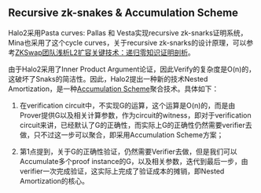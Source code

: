 ## Recursive zk-snakes & Accumulation Scheme

Halo2采用Pasta curves: Pallas 和 Vesta实现recursive zk-snarks证明系统，Mina也采用了这个cycle curves，关于recursive zk-snarks的设计原理，可以参考[ZKSwap团队浅析L2扩容关键技术：递归零知识证明剖析](https://link.zhihu.com/?target=https%3A//zks.org/zh/blog/64)。

由于Halo2采用了Inner Product Argument论证，因此Verify的复杂度是O(n)的，这破坏了Snaks的简洁性。因此，Halo2提出一种新的技术Nested Amortization，是一种[Accumulation Scheme](https://link.zhihu.com/?target=https%3A//zcash.github.io/halo2/background/recursion.html%23Polynomial-commitment-using-inner-product-argument)聚合技术。具体如下：

1. 在verification circuit中，不实现G的运算，这个运算是O(n)的，而是由Prover提供G以及相关计算参数，作为circuit的witness，即对于verification circuit来讲，已经默认了G的正确性，而实际上G的正确性仍然需要verifier去做，只不过这一步可以聚合，即采用Accumulation Scheme方案；

2. 第1点提到，关于G的正确性验证，仍然需要Verifier去做，但是我们可以Accumulate多个proof instance的G，以及相关参数，迭代到最后一步，由verifier一次完成验证，这实际上完成了验证成本的摊销，即Nested Amortization的核心。